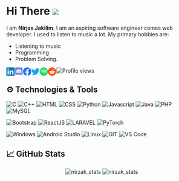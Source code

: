# Hi There <img src="https://i.imgur.com/GNz3qCl.gif" width="30px">
I am **Nirjas Jakilim**. I am an aspiring software engineer comes web developer. I used to listen to music a lot.
My primary hobbies are:
- Listening to music
- Programming
- Problem Solving.

![Profile views](https://gpvc.arturio.dev/nirzak)
<a href="https://www.linkedin.com/in/nirzak/">
  <img align="left" alt="Nirzak's LinkedIN" width="22px" src="https://raw.githubusercontent.com/nirzak/nirzak/main/Assets/linkedin.svg" />
</a>
<a href="https://discordapp.com/users/387932013962854401">
  <img align="left" alt="Nirzak's Discord" width="22px" src="https://raw.githubusercontent.com/nirzak/nirzak/main/Assets/discord.svg" />
</a>
<a href="https://facebook.com/nirzash.zakilim">
  <img align="left" alt="Nirjas Jakilim | Facebook" width="22px" src="https://raw.githubusercontent.com/nirzak/nirzak/main/Assets/facebook.svg" />
</a>
<a href="https://twitter.com/nirzak07">
  <img align="left" alt="Nirjas Jakilim | Twitter" width="22px" src="https://raw.githubusercontent.com/nirzak/nirzak/main/Assets/twitter.svg" />
</a>
<a href="https://open.spotify.com/user/nirzak?si=NQ00pSnmRae3XuZ61ln8bA">
  <img align="left" alt="Nirzak's Spotify" width="22px" src="https://raw.githubusercontent.com/nirzak/nirzak/main/Assets/spotify.svg" />
</a>
<a href="https://www.reddit.com/user/Nirzak">
  <img align="left" alt="Nirzak's Reddit" width="22px" src="https://raw.githubusercontent.com/nirzak/nirzak/main/Assets/reddit.svg" />
</a>

## ⚙️ Technologies & Tools
![C](https://img.shields.io/badge/c-%3776AB.svg?style=for-the-badge&logo=c&logoColor=white&color=A8B9CC)
![C++](https://img.shields.io/badge/c++-00599C.svg?style=for-the-badge&logo=c%2B%2B&logoColor=white&color=00599C)
![HTML](https://img.shields.io/badge/html5-%3776AB.svg?style=for-the-badge&logo=html5&logoColor=white&color=E34F26)
![CSS](https://img.shields.io/badge/css3-%1572B6.svg?style=for-the-badge&logo=css3&logoColor=white&color=1572B6)
![Python](https://img.shields.io/badge/python-%3776AB.svg?style=for-the-badge&logo=python&logoColor=white&color=3776AB)
![Javascript](https://img.shields.io/badge/javscript-%F7DF1E.svg?style=for-the-badge&logo=javascript&logoColor=black&color=F7DF1E)
![Java](https://img.shields.io/badge/java-%7396.svg?style=for-the-badge&logo=java&logoColor=white&color=007396)
![PHP](https://img.shields.io/badge/php-%777BB4.svg?style=for-the-badge&logo=php&logoColor=white&color=777BB4)
![MySQL](https://img.shields.io/badge/mysql-%4479A1.svg?style=for-the-badge&logo=mysql&logoColor=white&color=4479A1)

![Bootstrap](https://img.shields.io/badge/bootstrap-%3776AB.svg?style=for-the-badge&logo=bootstrap&logoColor=white&color=563D7C)
![ReactJS](https://img.shields.io/badge/ReactJS-61DAFB.svg?style=for-the-badge&logo=c%2B%2B&logoColor=white&color=61DAFB)
![LARAVEL](https://img.shields.io/badge/laravel-%FF2D20.svg?style=for-the-badge&logo=laravel&logoColor=white&color=FF2D20)
![PyTorch](https://img.shields.io/badge/PyTorch-EE4C2C.svg?style=for-the-badge&logo=pytorch&logoColor=white&color=EE4C2C)


![Windows](https://img.shields.io/badge/Windows-0078D6.svg?style=for-the-badge&logo=windows&logoColor=black&color=0078D6)
![Android Studio](https://img.shields.io/badge/Android%20Studio-3DDC84.svg?style=for-the-badge&logo=android%20studio&logoColor=white&color=3DDC84)
![Linux](https://img.shields.io/badge/linux-%FCC624.svg?style=for-the-badge&logo=linux&logoColor=black&color=FCC624)
![GIT](https://img.shields.io/badge/git-%3776AB.svg?style=for-the-badge&logo=git&logoColor=white&color=F05032)
![VS Code](https://img.shields.io/badge/VS%20Code-007ACC.svg?style=for-the-badge&logo=visual%20studio%20code&logoColor=white&color=007ACC)

## &#x1f4c8; GitHub Stats
<p align="center">
<img src="https://github-readme-stats.vercel.app/api?username=nirzak&theme=tokyonight&show_icons=true&count_private=true" alt="nirzak_stats" />
<img src="https://github-readme-stats.vercel.app/api/top-langs/?username=nirzak&hide=html&theme=tokyonight&layout=comapct&count_private=true" alt="nirzak_stats" />
</p>

